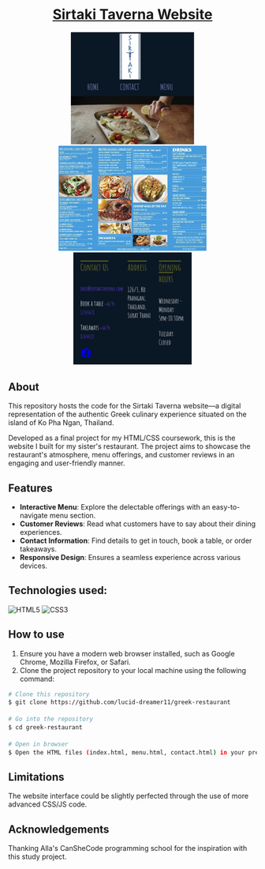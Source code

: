 <h1 align="center"><a href="https://sirtaki-taverna.netlify.app/"><strong>Sirtaki Taverna Website</strong></a></h1>
<p align="center">
   <img src="assets/demo.png" width="250" alt="demo"> <img src="assets/demo3.png" width="300" alt="demo3"> 
  <img src="assets/demo2.png" width="240" alt="demo2">
</p>

## About
This repository hosts the code for the Sirtaki Taverna website—a digital representation of the authentic Greek culinary experience situated on the island of Ko Pha Ngan, Thailand.

Developed as a final project for my HTML/CSS coursework, this is the website I built for my sister's restaurant. The project aims to showcase the restaurant's atmosphere, menu offerings, and customer reviews in an engaging and user-friendly manner.

## Features 
* __Interactive Menu__: Explore the delectable offerings with an easy-to-navigate menu section.
* __Customer Reviews__: Read what customers have to say about their dining experiences.
* __Contact Information__: Find details to get in touch, book a table, or order takeaways.
* __Responsive Design__: Ensures a seamless experience across various devices.

## Technologies used:

![HTML5](https://img.shields.io/badge/html5-%23E34F26.svg?style=for-the-badge&logo=html5&logoColor=white)
![CSS3](https://img.shields.io/badge/css3-%231572B6.svg?style=for-the-badge&logo=css3&logoColor=white)

## How to use 
1. Ensure you have a modern web browser installed, such as Google Chrome, Mozilla Firefox, or Safari.
2. Clone the project repository to your local machine using the following command:

```bash
# Clone this repository
$ git clone https://github.com/lucid-dreamer11/greek-restaurant

# Go into the repository
$ cd greek-restaurant

# Open in browser
$ Open the HTML files (index.html, menu.html, contact.html) in your preferred web browser.

```
## Limitations
The website interface could be slightly perfected through the use of more advanced CSS/JS code. 

## Acknowledgements 
Thanking Alla's CanSheCode programming school for the inspiration with this study project. 